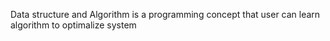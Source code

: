 Data structure and Algorithm is a programming concept that user can learn algorithm to optimalize system
